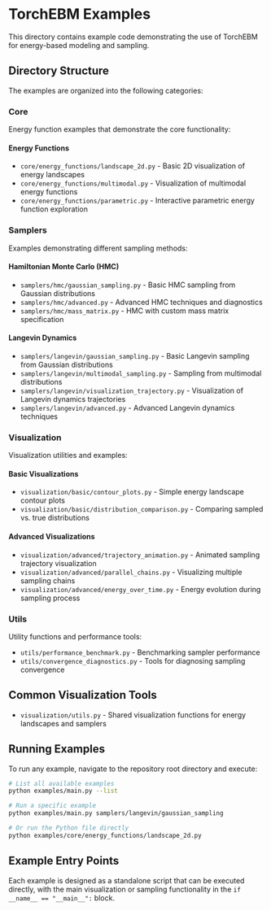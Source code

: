 # TorchEBM Examples

This directory contains example code demonstrating the use of TorchEBM for energy-based modeling and sampling.

## Directory Structure

The examples are organized into the following categories:

### Core

Energy function examples that demonstrate the core functionality:

#### Energy Functions
- `core/energy_functions/landscape_2d.py` - Basic 2D visualization of energy landscapes
- `core/energy_functions/multimodal.py` - Visualization of multimodal energy functions
- `core/energy_functions/parametric.py` - Interactive parametric energy function exploration

### Samplers

Examples demonstrating different sampling methods:

#### Hamiltonian Monte Carlo (HMC)
- `samplers/hmc/gaussian_sampling.py` - Basic HMC sampling from Gaussian distributions
- `samplers/hmc/advanced.py` - Advanced HMC techniques and diagnostics
- `samplers/hmc/mass_matrix.py` - HMC with custom mass matrix specification

#### Langevin Dynamics
- `samplers/langevin/gaussian_sampling.py` - Basic Langevin sampling from Gaussian distributions
- `samplers/langevin/multimodal_sampling.py` - Sampling from multimodal distributions
- `samplers/langevin/visualization_trajectory.py` - Visualization of Langevin dynamics trajectories
- `samplers/langevin/advanced.py` - Advanced Langevin dynamics techniques

### Visualization

Visualization utilities and examples:

#### Basic Visualizations
- `visualization/basic/contour_plots.py` - Simple energy landscape contour plots
- `visualization/basic/distribution_comparison.py` - Comparing sampled vs. true distributions

#### Advanced Visualizations
- `visualization/advanced/trajectory_animation.py` - Animated sampling trajectory visualization
- `visualization/advanced/parallel_chains.py` - Visualizing multiple sampling chains
- `visualization/advanced/energy_over_time.py` - Energy evolution during sampling process

### Utils
Utility functions and performance tools:
- `utils/performance_benchmark.py` - Benchmarking sampler performance
- `utils/convergence_diagnostics.py` - Tools for diagnosing sampling convergence

## Common Visualization Tools
- `visualization/utils.py` - Shared visualization functions for energy landscapes and samplers

## Running Examples

To run any example, navigate to the repository root directory and execute:

```bash
# List all available examples
python examples/main.py --list

# Run a specific example
python examples/main.py samplers/langevin/gaussian_sampling

# Or run the Python file directly
python examples/core/energy_functions/landscape_2d.py
```

## Example Entry Points

Each example is designed as a standalone script that can be executed directly, with the main visualization or sampling functionality in the `if __name__ == "__main__":` block. 